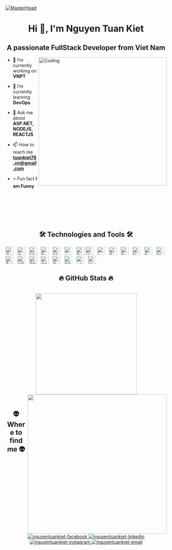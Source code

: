 [![MasterHead](https://developers.giphy.com/branch/master/static/api-512d36c09662682717108a38bbb5c57d.gif)](https://github.com/keyntk78)
<h1 align="center">Hi 👋, I'm Nguyen Tuan Kiet</h1>
<h2 align="center">A passionate FullStack Developer from Viet Nam</h2>

<div style={display: flex}>
<img align="right" alt="Coding" width="400" src="https://cdn.dribbble.com/users/1162077/screenshots/3848914/programmer.gif">

- 🔭 I’m currently working on **VNPT**

- 🌱 I’m currently learning **DevOps**

- 💬 Ask me about **ASP.NET, NODEJS, REACTJS**

- 📫 How to reach me **tuankiet78.vn@gmail.com**
  
- ⚡ Fun fact **I am Funny**</p>
</div>
</br>
</br>
</br>
</br>
</br>
<h2 align="center">🛠 Technologies and Tools 🛠</h2>
<span><img src="https://img.shields.io/badge/Csharp-282C34?logo=csharp&logoColor=239120" alt="Csharp logo" title="C#" height="25" /></span>
&nbsp;
<span><img src="https://img.shields.io/badge/.NET-282C34?logo=.net&logoColor=512BD4" alt="Csharp logo" title=".NET" height="25" /></span>
&nbsp;
<span><img src="https://img.shields.io/badge/Microsoft Sql Server-282C34?logo=microsoftsqlserver&logoColor=CC2927" alt="Microsoft Sql Server" title="Microsoft Sql Server" height="25" /></span>
&nbsp;
<span><img src="https://img.shields.io/badge/Postgresql-282C34?logo=postgresql&logoColor=4169E1" alt="Postgresql" title="Postgresql" height="25" /></span>
&nbsp;
<span><img src="https://img.shields.io/badge/Mysql-282C34?logo=mysql&logoColor=4479A1" alt="Mysql" title="Mysql" height="25" /></span>
&nbsp;
<span><img src="https://img.shields.io/badge/JavaScript-282C34?logo=javascript&logoColor=F7DF1E" alt="JavaScript logo" title="JavaScript" height="25" /></span>
&nbsp;
<span><img src="https://img.shields.io/badge/TypeScript-282C34?logo=typescript&logoColor=3178C6" alt="TypeScript logo" title="TypeScript" height="25" /></span>
<span><img src="https://img.shields.io/badge/PHP-282C34?logo=php&logoColor=777BB4" alt="Visual Studio Code logo" title="PHP" height="25" /></span>
&nbsp;
<span><img src="https://img.shields.io/badge/Laravel-282C34?logo=laravel&logoColor=FF2D20" alt="Laravel" title="Visual Studio Code" height="25" /></span>
&nbsp;
<span><img src="https://img.shields.io/badge/ReactJS-282C34?logo=react&logoColor=61DAFB" alt="ReactJS logo" title="ReactJS" height="25" /></span>
&nbsp;
<span><img src="https://img.shields.io/badge/Redux-282C34?logo=redux&logoColor=764ABC" alt="Redux logo" title="Redux" height="25" /></span>
&nbsp;
<span><img src="https://img.shields.io/badge/Node.js-282C34?logo=node.js&logoColor=00F200" alt="Node.js logo" title="Node.js" height="25" /></span>
&nbsp;
<span><img src="https://img.shields.io/badge/Express-282C34?logo=express&logoColor=FFFFFF" alt="Express.js logo" title="Express.js" height="25" /></span>
&nbsp;
<span><img src="https://img.shields.io/badge/MongoDB-282C34?logo=mongodb&logoColor=47A248" alt="MongoDB logo" title="MongoDB" height="25" /></span>
&nbsp;
<span><img src="https://img.shields.io/badge/Tailwind%20CSS-282C34?logo=tailwind-css&logoColor=38B2AC" alt="TailwindCSS logo" title="TailwindCSS" height="25" /></span>
&nbsp;
<span><img src="https://img.shields.io/badge/HTML5-282C34?logo=html5&logoColor=E34F26" alt="HTML5 logo" title="HTML5" height="25" /></span>
&nbsp;
<span><img src="https://img.shields.io/badge/CSS3-282C34?logo=css3&logoColor=1572B6" alt="CSS3 logo" title="CSS3" height="25" /></span>
&nbsp;
<span><img src="https://img.shields.io/badge/Sass-282C34?logo=sass&logoColor=CC6699" alt="SASS logo" title="SASS" height="25" /></span>
&nbsp;
<span><img src="https://img.shields.io/badge/Bootstrap-282C34?logo=bootstrap&logoColor=7952B3" alt="Bootstrap logo" title="Bootstrap" height="25" /></span>
&nbsp;
<span><img src="https://img.shields.io/badge/ESLint-282C34?logo=eslint&logoColor=4B32C3" alt="ESLint logo" title="ESLint" height="25" /></span>
&nbsp;
<span><img src="https://img.shields.io/badge/git-282C34?logo=git&logoColor=F05032" alt="git logo" title="git" height="25" /></span>
&nbsp;
<span><img src="https://img.shields.io/badge/VS%20Code-282C34?logo=visual-studio-code&logoColor=007ACC" alt="Visual Studio Code logo" title="Visual Studio Code" height="25" /></span>
&nbsp;
<br>
<h2 align="center">🔥 GitHub Stats 🔥</h2>
<!-- https://github.com/anuraghazra/github-readme-stats -->
<br>

<div align=center>
  <a href="#" title="TuanKiet">
    <img width="315" align="center" src="https://github-readme-stats.vercel.app/api/top-langs/?username=keyntk78&hide=c%23,powershell,Mathematica,Ruby,Objective-C,Objective-C%2b%2b,Cuda&title_color=61dafb&text_color=ffffff&icon_color=61dafb&bg_color=20232a&langs_count=8&layout=compact&border_color=61dafb&hide_border=true" />
  </a>
  <a href="#" title="TuanKiet">
    <img align="right" width="434" src="https://github-readme-stats.vercel.app/api?username=keyntk78&show_icons=true&theme=react&border_color=61dafb&hide_border=true" />
  </a>
</div>

<br>
<h2 align="center">👽 Where to find me 👽</h2>
<br>

<div align="center">
  <a href="https://www.facebook.com/tuankiet78vn" target="blank">
    <img src="https://img.icons8.com/bubbles/100/000000/facebook-new.png" alt="nguyentuankiet-facebook" />
  </a>
  <a href="https://www.linkedin.com/in/nguy%E1%BB%85n-tu%E1%BA%A5n-ki%E1%BB%87t-588186278" target="blank">
    <img src="https://img.icons8.com/bubbles/100/000000/linkedin.png" alt="nguyentuankiet-linkedin" />
  </a>
  <a href="https://www.instagram.com/key.131__/" target="blank">
    <img src="https://img.icons8.com/bubbles/100/000000/instagram.png" alt="nguyentuankiet-instagram" />
  </a>
  <a href="mailto:tuankiet78.vn@gmail.com" target="top">
    <img src="https://img.icons8.com/bubbles/100/000000/apple-mail.png" alt="nguyentuankiet-email" />
  </a>
</div>
